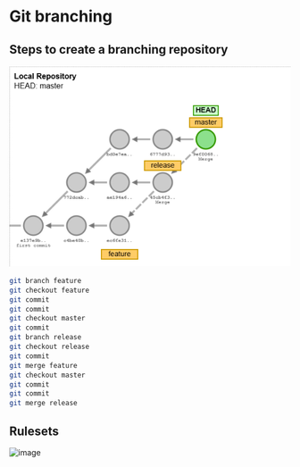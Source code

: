 # Git branching

## Steps to create a branching repository

![git-flows](git-flow.png)

```bash
git branch feature
git checkout feature
git commit
git commit
git checkout master
git commit
git branch release
git checkout release
git commit
git merge feature
git checkout master
git commit
git commit
git merge release
```

## Rulesets

![image](https://github.com/user-attachments/assets/55d10ac9-a0a5-41cc-aafe-138d62db863e)
